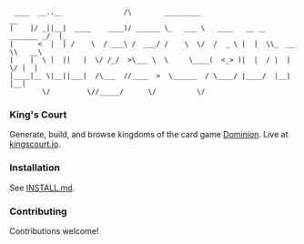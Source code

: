 ```
 ____  __..__               /\        _________                           __   
|    |/ _||__|  ____    ____)/ ______ \_   ___ \   ____   __ __ _______ _/  |_ 
|      <  |  | /    \  / ___\ /  ___/ /    \  \/  /  _ \ |  |  \\_  __ \\   __\
|    |  \ |  ||   |  \/ /_/  >\___ \  \     \____(  <_> )|  |  / |  | \/ |  |  
|____|__ \|__||___|  /\___  //____  >  \______  / \____/ |____/  |__|    |__|  
        \/         \//_____/      \/          \/                               
```

### King's Court
Generate, build, and browse kingdoms of the card game [Dominion](https://en.wikipedia.org/wiki/Dominion_(card_game)). Live at [kingscourt.io](http://kingscourt.io/).

### Installation
See [INSTALL.md](INSTALL.md).

### Contributing
Contributions welcome!
